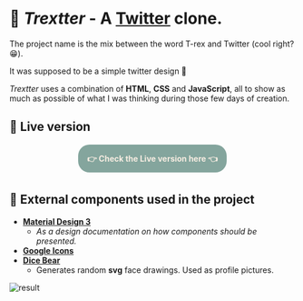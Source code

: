 # 🦖 _Trextter_ - A [Twitter](twitter.com) clone.

The project name is the mix between the word T-rex and Twitter (cool right? 😁).

It was supposed to be a simple twitter design 🙂

_Trextter_ uses a combination of **HTML**, **CSS** and **JavaScript**, all to show as much as possible of what I was thinking during those few days of creation.

## 🚀 Live version

<p align="center" style="padding:1rem;">
  <a
  style="background-color: #84a59d; border-radius:20px; padding:1rem; color:#f7ede2; font-weight:bold; text-decoration:none;"
  href="https://www.lucianosimoni.dev](https://lucianosimoni.github.io/html-twitter-trextter/">👉 Check the Live version here 👈</a>
</p>

## 🎨 External components used in the project

- [**Material Design 3**](https://m3.material.io/)
  - _As a design documentation on how components should be presented._
- [**Google Icons**](https://fonts.google.com/icons)
- [**Dice Bear**](https://avatars.dicebear.com/)
  - Generates random **svg** face drawings. Used as profile pictures.

![result](result.gif)
